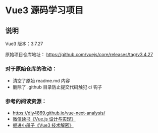 # Vue3 源码学习项目

## 说明

Vue3 版本：3.7.27

原始项目仓库地址：
https://github.com/vuejs/core/releases/tag/v3.4.27

### 对于原始仓库的改动：

- 清空了原始 readme.md 内容
- 删除了 .github 目录防止提交代码触犯 ci 钩子

### 参考的阅读资源：

- https://diy4869.github.io/vue-next-analysis/
- [微信读书《Vue.js 设计与实现》](https://weread.qq.com/web/reader/c5c32170813ab7177g0181ae)
- [掘进小册子《Vue3 技术解密》](https://juejin.cn/book/7146465352120008743)